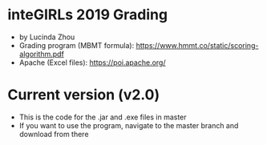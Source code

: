 # inteGIRLs 2019 Grading
- by Lucinda Zhou
- Grading program (MBMT formula): https://www.hmmt.co/static/scoring-algorithm.pdf
- Apache (Excel files): https://poi.apache.org/

# Current version (v2.0)
- This is the code for the .jar and .exe files in master
- If you want to use the program, navigate to the master branch and download from there
